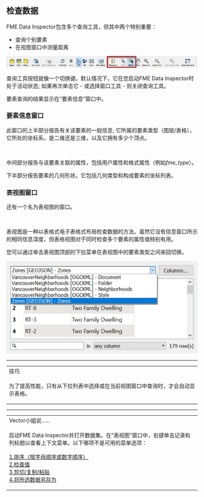   <div id="readme" class="readme blob instapaper_body">
    <article class="markdown-body entry-content" itemprop="text"><h2><a id="user-content-inspecting-data" class="anchor" aria-hidden="true" href="https://github.com/safesoftware/FMETraining/blob/Desktop-Basic-2018/DesktopBasic1Basics/1.11.QueryingData.md#inspecting-data"></a><font style="vertical-align: inherit;"><font style="vertical-align: inherit;">检查数据</font></font></h2>
<p><font style="vertical-align: inherit;"><font style="vertical-align: inherit;">FME Data Inspector包含多个查询工具，但其中两个特别重要：</font></font></p>
<ul>
<li><font style="vertical-align: inherit;"><font style="vertical-align: inherit;">查询个别要素</font></font></li>
<li><font style="vertical-align: inherit;"><font style="vertical-align: inherit;">在视图窗口中测量距离</font></font></li>
</ul>
<p><a target="_blank" href="https://github.com/safesoftware/FMETraining/blob/Desktop-Basic-2018/DesktopBasic1Basics/Images/Img1.036.DIQueryTools.png"><img src="./Images/Img1.036.DIQueryTools.png" alt="" style="max-width:100%;"></a></p>
<p><font style="vertical-align: inherit;"><font style="vertical-align: inherit;">查询工具按钮就像一个切换键。</font><font style="vertical-align: inherit;">默认情况下，它在您启动FME Data Inspector时处于活动状态; </font><font style="vertical-align: inherit;">如果再次单击它 - 或选择窗口工具 - 则关闭查询工具。</font></font></p>
<p><font style="vertical-align: inherit;"><font style="vertical-align: inherit;">要素查询的结果显示在“要素信息”窗口中。</font></font></p>
<h3><a id="user-content-feature-information-window" class="anchor" aria-hidden="true" href="https://github.com/safesoftware/FMETraining/blob/Desktop-Basic-2018/DesktopBasic1Basics/1.11.QueryingData.md#feature-information-window"></a><font style="vertical-align: inherit;"><font style="vertical-align: inherit;">要素信息窗口</font></font></h3>
<p><font style="vertical-align: inherit;"><font style="vertical-align: inherit;">此窗口的上半部分报告有关该要素的一般信息; </font><font style="vertical-align: inherit;">它所属的要素类型（图层/表格），它所处的坐标系，是二维还是三维，以及它拥有多少个顶点。</font></font></p>

<p><a target="_blank" href="https://github.com/safesoftware/FMETraining/blob/Desktop-Basic-2018/DesktopBasic1Basics/Images/Img1.030.DataInspectorFeatureInformation.png"><img src="./Images/Img1.030.DataInspectorFeatureInformation.png" alt="" style="max-width:100%;"></a></p>
<p><font style="vertical-align: inherit;"><font style="vertical-align: inherit;">中间部分报告与该要素关联的属性，包括用户属性和格式属性（例如</font></font><em><font style="vertical-align: inherit;"><font style="vertical-align: inherit;">fme_type</font></font></em><font style="vertical-align: inherit;"><font style="vertical-align: inherit;">）。</font></font></p>
<p><font style="vertical-align: inherit;"><font style="vertical-align: inherit;">下半部分报告要素的几何形状。</font><font style="vertical-align: inherit;">它包括几何类型和构成要素的坐标列表。</font></font></p>
<h3><a id="user-content-table-view-window" class="anchor" aria-hidden="true" href="https://github.com/safesoftware/FMETraining/blob/Desktop-Basic-2018/DesktopBasic1Basics/1.11.QueryingData.md#table-view-window"></a><font style="vertical-align: inherit;"><font style="vertical-align: inherit;">表视图窗口</font></font></h3>
<p><font style="vertical-align: inherit;"><font style="vertical-align: inherit;">还有一个名为表视图的窗口。</font></font></p>

<p><a target="_blank" href="https://github.com/safesoftware/FMETraining/blob/Desktop-Basic-2018/DesktopBasic1Basics/Images/Img1.031.DataInspectorTableView.png"><img src="./Images/Img1.031.DataInspectorTableView.png" alt="" style="max-width:100%;"></a></p>
<p><font style="vertical-align: inherit;"><font style="vertical-align: inherit;">表视图是一种以表格式电子表格式布局检查数据的方法。</font><font style="vertical-align: inherit;">虽然它没有信息窗口所示的相同信息深度，但表格视图对于同时检查多个要素的属性值特别有用。</font></font></p>
<p><font style="vertical-align: inherit;"><font style="vertical-align: inherit;">您可以通过单击表视图顶部的下拉菜单在表视图中的要素类型之间来回切换。</font></font></p>
<p><a target="_blank" href="https://github.com/safesoftware/FMETraining/blob/Desktop-Basic-2018/DesktopBasic1Basics/Images/Img1.212b.Ex3.DataInspectorTableViewSwitch.png"><img src="./Images/Img1.212b.Ex3.DataInspectorTableViewSwitch.png" alt="" style="max-width:100%;"></a></p>
<hr>

<table>
<tbody><tr>
<td>
<i></i><font style="vertical-align: inherit;"><font style="vertical-align: inherit;">
技巧
</font></font></td>
</tr>
<tr>
<td><font style="vertical-align: inherit;"><font style="vertical-align: inherit;">

为了提高性能，只有从下拉列表中选择或在当前视图窗口中查询时，才会自动显示表格。

</font></font></td>
</tr>
</tbody></table>
<hr>

<table>
<tbody><tr>
<td>
<i></i><font style="vertical-align: inherit;"><font style="vertical-align: inherit;">
Vector小姐说......
</font></font></td>
</tr>
<tr>
<td><font style="vertical-align: inherit;"><font style="vertical-align: inherit;">

启动FME Data Inspector并打开数据集。</font><font style="vertical-align: inherit;">在“表视图”窗口中，右键单击记录和列标题以查看上下文菜单。</font><font style="vertical-align: inherit;">以下哪项不是可用的菜单选项：
 </font></font><br><br><a href="http://52.73.3.37/fmedatastreaming/Manual/QAResponse2017.fmw?chapter=1&amp;question=11&amp;answer=1&amp;DestDataset_TEXTLINE=C%3A%5CFMEOutput%5CQAResponse.html" rel="nofollow"><font style="vertical-align: inherit;"><font style="vertical-align: inherit;">1.排序（按字母顺序或数字顺序）</font></font></a>
<br><a href="http://52.73.3.37/fmedatastreaming/Manual/QAResponse2017.fmw?chapter=1&amp;question=11&amp;answer=2&amp;DestDataset_TEXTLINE=C%3A%5CFMEOutput%5CQAResponse.html" rel="nofollow"><font style="vertical-align: inherit;"><font style="vertical-align: inherit;">2.检查值</font></font></a>
<br><a href="http://52.73.3.37/fmedatastreaming/Manual/QAResponse2017.fmw?chapter=1&amp;question=11&amp;answer=3&amp;DestDataset_TEXTLINE=C%3A%5CFMEOutput%5CQAResponse.html" rel="nofollow"><font style="vertical-align: inherit;"><font style="vertical-align: inherit;">3.剪切/复制/粘贴</font></font></a>
<br><a href="http://52.73.3.37/fmedatastreaming/Manual/QAResponse2017.fmw?chapter=1&amp;question=11&amp;answer=4&amp;DestDataset_TEXTLINE=C%3A%5CFMEOutput%5CQAResponse.html" rel="nofollow"><font style="vertical-align: inherit;"><font style="vertical-align: inherit;">4.将所选数据另存为</font></font></a>

</td>
</tr>
</tbody></table>
</article>
  </div>
